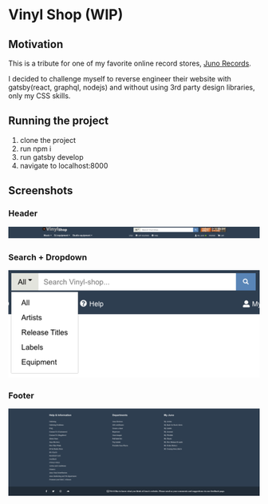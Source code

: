 # Vinyl Shop (WIP)

## Motivation

This is a tribute for one of my favorite online record stores, [Juno Records](http://www.juno.co.uk).

I decided to challenge myself to reverse engineer their website with gatsby(react, graphql, nodejs) and without using 3rd party design libraries, only my CSS skills.

## Running the project

1. clone the project
2. run npm i
3. run gatsby develop
4. navigate to localhost:8000

## Screenshots

### Header

<img src="assets/header.png">

### Search + Dropdown

<img src="assets/searchbar.png">

### Footer

<img src="assets/footer.png">
